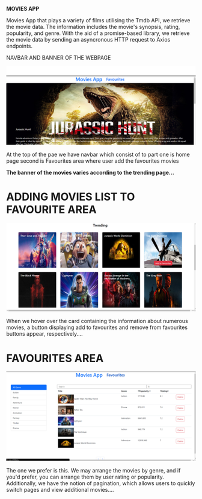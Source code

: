 **MOVIES APP**

Movies App that plays a variety of films utilising the Tmdb API, we retrieve the movie data. The information includes the movie's synopsis, rating, popularity, and genre. With the aid of a promise-based library, we retrieve the movie data by sending an asyncronous HTTP request to Axios endpoints.

NAVBAR AND BANNER OF THE WEBPAGE

![1659379247385](1659379247385.png)

At the top of the pae we have navbar which consist of to part one is home page second is Favourites area where user add the favourites movies

**The banner of the movies varies according to the trending page...**

# ADDING MOVIES LIST TO FAVOURITE AREA

![1659379471687](1659379471687.png)

When we hover over the card containing the information about numerous movies, a button displaying add to favourites and remove from favourites buttons appear, respectively....

# FAVOURITES AREA

![1659379666233](1659379666233.png)

The one we prefer is this. We may arrange the movies by genre, and if you'd prefer, you can arrange them by user rating or popularity. Additionally, we have the notion of pagination, which allows users to quickly switch pages and view additional movies....
